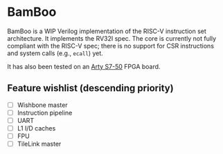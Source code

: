 # BamBoo
BamBoo is a WIP Verilog implementation of the RISC-V instruction set architecture. It implements the RV32I spec. The core is currently not fully compliant with the RISC-V spec; there is no support for CSR instructions and system calls (e.g., `ecall`) yet.

It has also been tested on an [Arty S7-50](https://reference.digilentinc.com/reference/programmable-logic/arty-s7/start) FPGA board.

## Feature wishlist (descending priority)

- [ ] Wishbone master
- [ ] Instruction pipeline
- [ ] UART
- [ ] L1 I/D caches
- [ ] FPU
- [ ] TileLink master
